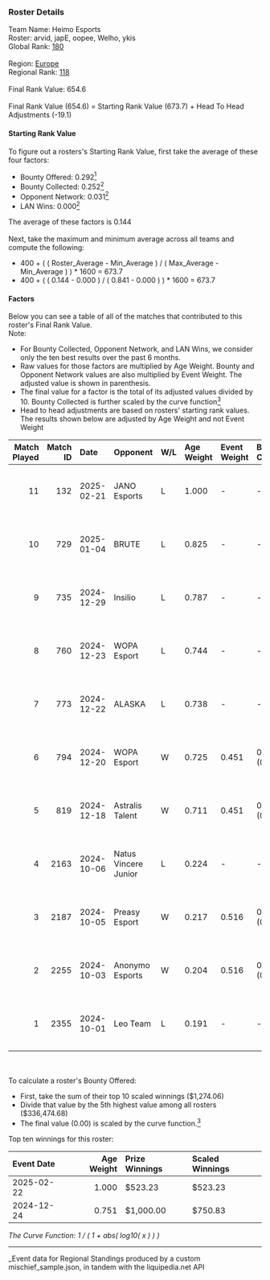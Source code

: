 ### Roster Details<br />
Team Name: Heimo Esports<br />
Roster: arvid, japE, oopee, Welho, ykis<br />
Global Rank: [180](../../standings_global_2025_03_01.md)<br />
<br />
Region: [Europe]( ../../standings_europe_2025_03_01.md)<br />
Regional Rank: [118]( ../../standings_europe_2025_03_01.md)<br />
<br />
Final Rank Value:  654.6<br />
<br />
Final Rank Value (654.6) = Starting Rank Value (673.7) + Head To Head Adjustments (-19.1)<br />

#### Starting Rank Value<br />
To figure out a rosters's Starting Rank Value, first take the average of these four factors:<br />
- Bounty Offered: 0.292[<sup>1</sup>](#table2)
- Bounty Collected: 0.252[<sup>2</sup>](#table1)
- Opponent Network: 0.031[<sup>2</sup>](#table1)
- LAN Wins: 0.000[<sup>2</sup>](#table1)

The average of these factors is 0.144<br />
<br />
Next, take the maximum and minimum average across all teams and compute the following:<br />
- 400 + ( ( Roster_Average - Min_Average ) / ( Max_Average - Min_Average ) ) * 1600 = 673.7
- 400 + ( ( 0.144 - 0.000 ) / ( 0.841 - 0.000 ) ) * 1600 = 673.7


#### Factors<br />
Below you can see a table of all of the matches that contributed to this roster's Final Rank Value.<br />
Note:<br />

- For Bounty Collected, Opponent Network, and LAN Wins, we consider only the ten best results over the past 6 months.
- Raw values for those factors are multiplied by Age Weight. Bounty and Opponent Network values are also multiplied by Event Weight. The adjusted value is shown in parenthesis.
- The final value for a factor is the total of its adjusted values divided by 10. Bounty Collected is further scaled by the curve function[<sup>3</sup>](#curveFunction)
- Head to head adjustments are based on rosters' starting rank values. The results shown below are adjusted by Age Weight and not Event Weight
<span id="table1"></span><br />


| Match Played | Match ID | Date       | Opponent             | W/L | Age Weight | Event Weight | Bounty Collected | Opponent Network | LAN Wins  | H2H Adj. | Roster                            |
| -: | -: | :- | :- | :- | :- | :- | :- | :- | :- | -: | :- |
|           11 |      132 | 2025-02-21 | JANO Esports         | L   | 1.000      | -            | -                | -                | -         |    -7.61 | arvid, japE, oopee, Welho, ykis   |
|           10 |      729 | 2025-01-04 | BRUTE                | L   | 0.825      | -            | -                | -                | -         |   -13.31 | arvid, japE, oopee, spargo, Welho |
|            9 |      735 | 2024-12-29 | Insilio              | L   | 0.787      | -            | -                | -                | -         |   -13.82 | arvid, japE, oopee, spargo, Welho |
|            8 |      760 | 2024-12-23 | WOPA Esport          | L   | 0.744      | -            | -                | -                | -         |    -7.98 | arvid, japE, oopee, spargo, Welho |
|            7 |      773 | 2024-12-22 | ALASKA               | L   | 0.738      | -            | -                | -                | -         |    -4.23 | arvid, japE, oopee, spargo, Welho |
|            6 |      794 | 2024-12-20 | WOPA Esport          | W   | 0.725      | 0.451        | 0.028 (0.009)    | 0.499 (0.163)    | 0 (0.000) |    14.09 | arvid, japE, oopee, spargo, Welho |
|            5 |      819 | 2024-12-18 | Astralis Talent      | W   | 0.711      | 0.451        | 0.002 (0.001)    | 0.388 (0.124)    | 0 (0.000) |    11.99 | arvid, japE, oopee, spargo, Welho |
|            4 |     2163 | 2024-10-06 | Natus Vincere Junior | L   | 0.224      | -            | -                | -                | -         |    -0.97 | arvid, japE, oopee, spargo, Welho |
|            3 |     2187 | 2024-10-05 | Preasy Esport        | W   | 0.217      | 0.516        | 0.007 (0.001)    | 0.206 (0.023)    | 0 (0.000) |     3.76 | arvid, japE, oopee, spargo, Welho |
|            2 |     2255 | 2024-10-03 | Anonymo Esports      | W   | 0.204      | 0.516        | 0.000 (0.000)    | 0.000 (0.000)    | 0 (0.000) |     1.15 | arvid, japE, oopee, Welho, ykis   |
|            1 |     2355 | 2024-10-01 | Leo Team             | L   | 0.191      | -            | -                | -                | -         |    -2.18 | arvid, japE, oopee, Welho, ykis   |

<br />
<span id="table2"></span><br />
To calculate a roster's Bounty Offered:<br />

- First, take the sum of their top 10 scaled winnings ($1,274.06)
- Divide that value by the 5th highest value among all rosters ($336,474.68)
- The final value (0.00) is scaled by the curve function.[<sup>3</sup>](#curveFunction)

Top ten winnings for this roster:<br />

| Event Date | Age Weight | Prize Winnings | Scaled Winnings |
| :- | -: | :- | :- |
| 2025-02-22 |      1.000 | $523.23        | $523.23         |
| 2024-12-24 |      0.751 | $1,000.00      | $750.83         |


<span id="curveFunction"></span>_The Curve Function: 1 / ( 1 + abs( log10( x ) ) )_<br />

---
_Event data for Regional Standings produced by a custom mischief_sample.json, in tandem with the liquipedia.net API<br />
